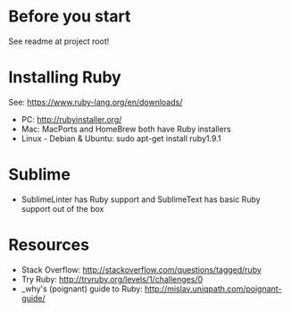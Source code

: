 # Before you start
See readme at project root!

# Installing Ruby
See: https://www.ruby-lang.org/en/downloads/
- PC: http://rubyinstaller.org/
- Mac: MacPorts and HomeBrew both have Ruby installers
- Linux - Debian & Ubuntu: sudo apt-get install ruby1.9.1

# Sublime
- SublimeLinter has Ruby support and SublimeText has basic Ruby support out of the box

# Resources
- Stack Overflow: http://stackoverflow.com/questions/tagged/ruby
- Try Ruby: http://tryruby.org/levels/1/challenges/0
- _why's (poignant) guide to Ruby: http://mislav.uniqpath.com/poignant-guide/